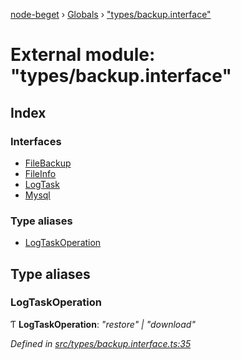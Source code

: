 [node-beget](../README.md) › [Globals](../globals.md) › ["types/backup.interface"](_types_backup_interface_.md)

# External module: "types/backup.interface"

## Index

### Interfaces

* [FileBackup](../interfaces/_types_backup_interface_.filebackup.md)
* [FileInfo](../interfaces/_types_backup_interface_.fileinfo.md)
* [LogTask](../interfaces/_types_backup_interface_.logtask.md)
* [Mysql](../interfaces/_types_backup_interface_.mysql.md)

### Type aliases

* [LogTaskOperation](_types_backup_interface_.md#logtaskoperation)

## Type aliases

###  LogTaskOperation

Ƭ **LogTaskOperation**: *"restore" | "download"*

*Defined in [src/types/backup.interface.ts:35](https://github.com/olehcambel/node-beget/blob/fcfb1e8/src/types/backup.interface.ts#L35)*
